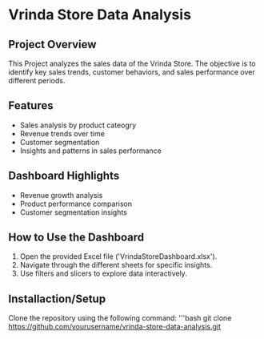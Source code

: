 # Vrinda Store Data Analysis

## Project Overview
This Project analyzes the sales data of the Vrinda Store. The objective is to identify key sales trends, customer behaviors, and sales performance over different periods.

## Features
- Sales analysis by product cateogry
- Revenue trends over time
- Customer segmentation
- Insights and patterns in sales performance

## Dashboard Highlights
- Revenue growth analysis
- Product performance comparison
- Customer segmentation insights

## How to Use the Dashboard
1. Open the provided Excel file ('VrindaStoreDashboard.xlsx').
2. Navigate through the different sheets for specific insights.
3. Use filters and slicers to explore data interactively.

## Installaction/Setup
Clone the repository using the following command:
'''bash
git clone https://github.com/yourusername/vrinda-store-data-analysis.git


